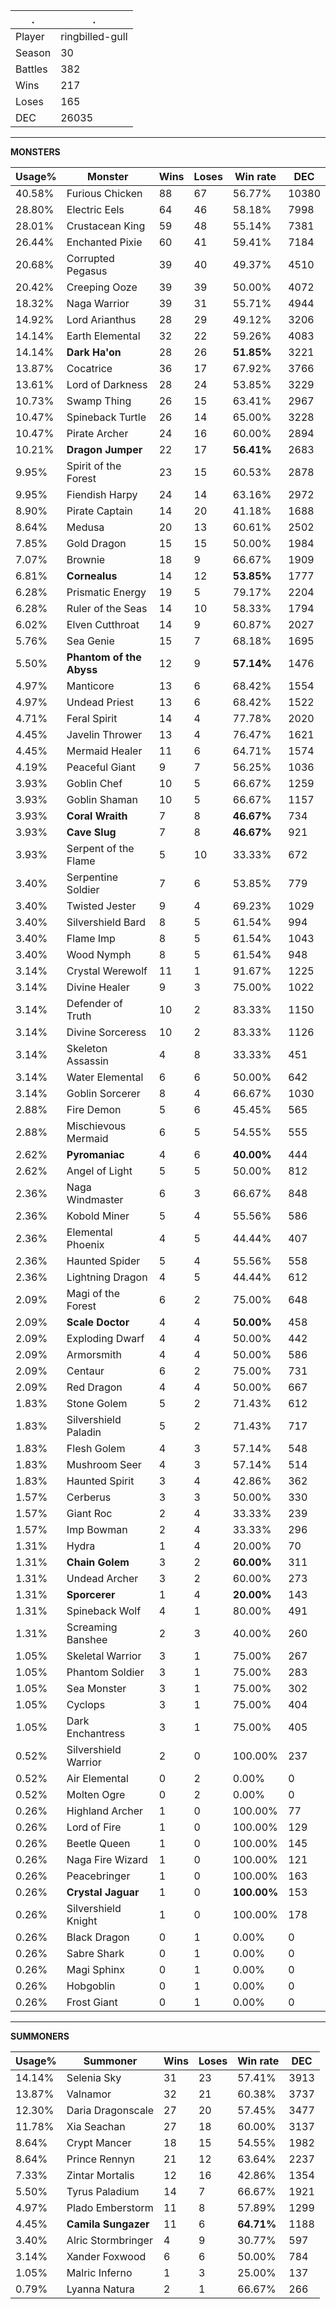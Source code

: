 .|.
|-|-
Player|ringbilled-gull
Season|30
Battles|382
Wins|217
Loses|165
DEC|26035

---
**MONSTERS**

Usage%|Monster|Wins|Loses|Win rate|DEC|
-|-|-|-|-|-|
40.58%|Furious Chicken|88|67|56.77%|10380|
28.80%|Electric Eels|64|46|58.18%|7998|
28.01%|Crustacean King|59|48|55.14%|7381|
26.44%|Enchanted Pixie|60|41|59.41%|7184|
20.68%|Corrupted Pegasus|39|40|49.37%|4510|
20.42%|Creeping Ooze|39|39|50.00%|4072|
18.32%|Naga Warrior|39|31|55.71%|4944|
14.92%|Lord Arianthus|28|29|49.12%|3206|
14.14%|Earth Elemental|32|22|59.26%|4083|
14.14%|**Dark Ha'on**|28|26|**51.85%**|3221|
13.87%|Cocatrice|36|17|67.92%|3766|
13.61%|Lord of Darkness|28|24|53.85%|3229|
10.73%|Swamp Thing|26|15|63.41%|2967|
10.47%|Spineback Turtle|26|14|65.00%|3228|
10.47%|Pirate Archer|24|16|60.00%|2894|
10.21%|**Dragon Jumper**|22|17|**56.41%**|2683|
9.95%|Spirit of the Forest|23|15|60.53%|2878|
9.95%|Fiendish Harpy|24|14|63.16%|2972|
8.90%|Pirate Captain|14|20|41.18%|1688|
8.64%|Medusa|20|13|60.61%|2502|
7.85%|Gold Dragon|15|15|50.00%|1984|
7.07%|Brownie|18|9|66.67%|1909|
6.81%|**Cornealus**|14|12|**53.85%**|1777|
6.28%|Prismatic Energy|19|5|79.17%|2204|
6.28%|Ruler of the Seas|14|10|58.33%|1794|
6.02%|Elven Cutthroat|14|9|60.87%|2027|
5.76%|Sea Genie|15|7|68.18%|1695|
5.50%|**Phantom of the Abyss**|12|9|**57.14%**|1476|
4.97%|Manticore|13|6|68.42%|1554|
4.97%|Undead Priest|13|6|68.42%|1522|
4.71%|Feral Spirit|14|4|77.78%|2020|
4.45%|Javelin Thrower|13|4|76.47%|1621|
4.45%|Mermaid Healer|11|6|64.71%|1574|
4.19%|Peaceful Giant|9|7|56.25%|1036|
3.93%|Goblin Chef|10|5|66.67%|1259|
3.93%|Goblin Shaman|10|5|66.67%|1157|
3.93%|**Coral Wraith**|7|8|**46.67%**|734|
3.93%|**Cave Slug**|7|8|**46.67%**|921|
3.93%|Serpent of the Flame|5|10|33.33%|672|
3.40%|Serpentine Soldier|7|6|53.85%|779|
3.40%|Twisted Jester|9|4|69.23%|1029|
3.40%|Silvershield Bard|8|5|61.54%|994|
3.40%|Flame Imp|8|5|61.54%|1043|
3.40%|Wood Nymph|8|5|61.54%|948|
3.14%|Crystal Werewolf|11|1|91.67%|1225|
3.14%|Divine Healer|9|3|75.00%|1022|
3.14%|Defender of Truth|10|2|83.33%|1150|
3.14%|Divine Sorceress|10|2|83.33%|1126|
3.14%|Skeleton Assassin|4|8|33.33%|451|
3.14%|Water Elemental|6|6|50.00%|642|
3.14%|Goblin Sorcerer|8|4|66.67%|1030|
2.88%|Fire Demon|5|6|45.45%|565|
2.88%|Mischievous Mermaid|6|5|54.55%|555|
2.62%|**Pyromaniac**|4|6|**40.00%**|444|
2.62%|Angel of Light|5|5|50.00%|812|
2.36%|Naga Windmaster|6|3|66.67%|848|
2.36%|Kobold Miner|5|4|55.56%|586|
2.36%|Elemental Phoenix|4|5|44.44%|407|
2.36%|Haunted Spider|5|4|55.56%|558|
2.36%|Lightning Dragon|4|5|44.44%|612|
2.09%|Magi of the Forest|6|2|75.00%|648|
2.09%|**Scale Doctor**|4|4|**50.00%**|458|
2.09%|Exploding Dwarf|4|4|50.00%|442|
2.09%|Armorsmith|4|4|50.00%|586|
2.09%|Centaur|6|2|75.00%|731|
2.09%|Red Dragon|4|4|50.00%|667|
1.83%|Stone Golem|5|2|71.43%|612|
1.83%|Silvershield Paladin|5|2|71.43%|717|
1.83%|Flesh Golem|4|3|57.14%|548|
1.83%|Mushroom Seer|4|3|57.14%|514|
1.83%|Haunted Spirit|3|4|42.86%|362|
1.57%|Cerberus|3|3|50.00%|330|
1.57%|Giant Roc|2|4|33.33%|239|
1.57%|Imp Bowman|2|4|33.33%|296|
1.31%|Hydra|1|4|20.00%|70|
1.31%|**Chain Golem**|3|2|**60.00%**|311|
1.31%|Undead Archer|3|2|60.00%|273|
1.31%|**Sporcerer**|1|4|**20.00%**|143|
1.31%|Spineback Wolf|4|1|80.00%|491|
1.31%|Screaming Banshee|2|3|40.00%|260|
1.05%|Skeletal Warrior|3|1|75.00%|267|
1.05%|Phantom Soldier|3|1|75.00%|283|
1.05%|Sea Monster|3|1|75.00%|302|
1.05%|Cyclops|3|1|75.00%|404|
1.05%|Dark Enchantress|3|1|75.00%|405|
0.52%|Silvershield Warrior|2|0|100.00%|237|
0.52%|Air Elemental|0|2|0.00%|0|
0.52%|Molten Ogre|0|2|0.00%|0|
0.26%|Highland Archer|1|0|100.00%|77|
0.26%|Lord of Fire|1|0|100.00%|129|
0.26%|Beetle Queen|1|0|100.00%|145|
0.26%|Naga Fire Wizard|1|0|100.00%|121|
0.26%|Peacebringer|1|0|100.00%|163|
0.26%|**Crystal Jaguar**|1|0|**100.00%**|153|
0.26%|Silvershield Knight|1|0|100.00%|178|
0.26%|Black Dragon|0|1|0.00%|0|
0.26%|Sabre Shark|0|1|0.00%|0|
0.26%|Magi Sphinx|0|1|0.00%|0|
0.26%|Hobgoblin|0|1|0.00%|0|
0.26%|Frost Giant|0|1|0.00%|0|

---
**SUMMONERS**

Usage%|Summoner|Wins|Loses|Win rate|DEC|
-|-|-|-|-|-|
14.14%|Selenia Sky|31|23|57.41%|3913|
13.87%|Valnamor|32|21|60.38%|3737|
12.30%|Daria Dragonscale|27|20|57.45%|3477|
11.78%|Xia Seachan|27|18|60.00%|3137|
8.64%|Crypt Mancer|18|15|54.55%|1982|
8.64%|Prince Rennyn|21|12|63.64%|2237|
7.33%|Zintar Mortalis|12|16|42.86%|1354|
5.50%|Tyrus Paladium|14|7|66.67%|1921|
4.97%|Plado Emberstorm|11|8|57.89%|1299|
4.45%|**Camila Sungazer**|11|6|**64.71%**|1188|
3.40%|Alric Stormbringer|4|9|30.77%|597|
3.14%|Xander Foxwood|6|6|50.00%|784|
1.05%|Malric Inferno|1|3|25.00%|137|
0.79%|Lyanna Natura|2|1|66.67%|266|
